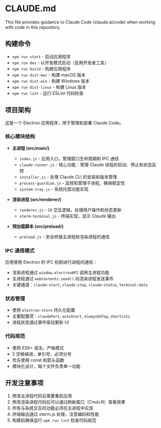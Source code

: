 # CLAUDE.md

This file provides guidance to Claude Code (claude.ai/code) when working with code in this repository.

## 构建命令

- `npm run start` - 启动应用程序
- `npm run dev` - 以开发模式启动（启用开发者工具）
- `npm run build` - 构建应用程序
- `npm run dist-mac` - 构建 macOS 版本
- `npm run dist-win` - 构建 Windows 版本
- `npm run dist-linux` - 构建 Linux 版本
- `npm run lint` - 运行 ESLint 代码检查

## 项目架构

这是一个 Electron 应用程序，用于管理和部署 Claude Code。

### 核心模块结构

- **主进程 (src/main/)**
  - `index.js` - 应用入口，管理窗口生命周期和 IPC 通信
  - `claude-runner.js` - 核心功能：管理 Claude 进程的启动、停止和状态监控
  - `installer.js` - 处理 Claude CLI 的安装和版本管理
  - `process-guardian.js` - 监控和管理子进程，确保稳定性
  - `system-tray.js` - 系统托盘功能实现

- **渲染进程 (src/renderer/)**
  - `renderer.js` - UI 交互逻辑，处理用户操作和状态更新
  - `xterm-terminal.js` - 终端实现，显示 Claude 输出

- **预加载脚本 (src/preload/)**
  - `preload.js` - 安全桥接主进程和渲染进程的通信

### IPC 通信模式

应用使用 Electron 的 IPC 机制进行进程间通信：
- 渲染进程通过 `window.electronAPI` 调用主进程功能
- 主进程通过 `webContents.send()` 向渲染进程发送事件
- 关键通道：`claude:start`, `claude:stop`, `claude:status`, `terminal:data`

### 状态管理

- 使用 `electron-store` 持久化配置
- 主要配置项：`claudePort`, `autoStart`, `alwaysOnTop`, `shortcuts`
- 进程状态通过事件驱动更新 UI

### 代码规范

- 使用 ES6+ 语法，严格模式
- 2 空格缩进，单引号，必须分号
- 优先使用 const 和箭头函数
- 模块化设计，每个文件负责单一功能

## 开发注意事项

1. 修改主进程代码后需要重启应用
2. 修改渲染进程代码后可以通过刷新窗口（Cmd+R）查看效果
3. 所有与系统交互的功能必须在主进程中实现
4. 终端输出通过 xterm.js 处理，注意编码和性能
5. 构建前确保运行 `npm run lint` 检查代码规范